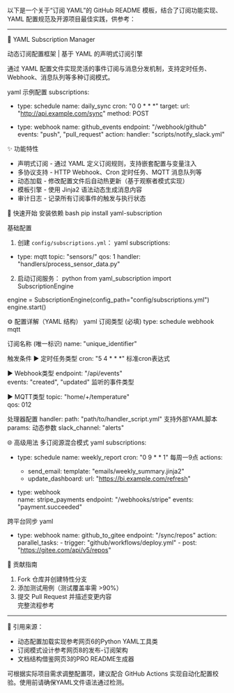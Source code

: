 

以下是一个关于“订阅 YAML”的 GitHub README 模板，结合了订阅功能实现、YAML 配置规范及开源项目最佳实践，供参考：

---
 📡 YAML Subscription Manager 

动态订阅配置框架 | 基于 YAML 的声明式订阅引擎  



通过 YAML 配置文件实现灵活的事件订阅与消息分发机制，支持定时任务、Webhook、消息队列等多种订阅模式。

yaml
 示例配置
subscriptions:
  - type: schedule
    name: daily_sync
    cron: "0 0 * * *"
    target: 
      url: "http://api.example.com/sync"
      method: POST
  
  - type: webhook
    name: github_events
    endpoint: "/webhook/github"
    events: "push", "pull_request"
    action: 
      handler: "scripts/notify_slack.yml"

 ✨ 功能特性
- 声明式订阅 - 通过 YAML 定义订阅规则，支持嵌套配置与变量注入
- 多协议支持 - HTTP Webhook、Cron 定时任务、MQTT 消息队列等
- 动态加载 - 修改配置文件后自动热更新（基于观察者模式实现）
- 模板引擎 - 使用 Jinja2 语法动态生成消息内容
- 审计日志 - 记录所有订阅事件的触发与执行状态

 🚀 快速开始
 安装依赖
bash
pip install yaml-subscription

 基础配置
1. 创建 `config/subscriptions.yml`：
yaml
subscriptions:
  - type: mqtt
    topic: "sensors/"
    qos: 1
    handler: "handlers/process_sensor_data.py"

2. 启动订阅服务：
python
from yaml_subscription import SubscriptionEngine

engine = SubscriptionEngine(config_path="config/subscriptions.yml")
engine.start()

 ⚙️ 配置详解（YAML 结构）
yaml
 订阅类型 (必填)
type: schedule  webhook  mqtt  

 订阅名称 (唯一标识)
name: "unique_identifier"

 触发条件
 ▶ 定时任务类型
cron: "5 4 * * *"   标准cron表达式

 ▶ Webhook类型
endpoint: "/api/events"  
events: "created", "updated"   监听的事件类型

 ▶ MQTT类型
topic: "home/+/temperature"  
qos: 012

 处理器配置
handler: 
  path: "path/to/handler_script.yml"   支持外部YAML脚本
  params:   动态参数
    slack_channel: "alerts"

 🌐 高级用法
 多订阅源混合模式
yaml
subscriptions:
  - type: schedule
    name: weekly_report
    cron: "0 9 * * 1"   每周一9点
    actions:
      - send_email:
          template: "emails/weekly_summary.jinja2"
      - update_dashboard:
          url: "https://bi.example.com/refresh"

  - type: webhook  
    name: stripe_payments
    endpoint: "/webhooks/stripe"
    events: "payment.succeeded"

 跨平台同步
yaml
- type: webhook
  name: github_to_gitee
  endpoint: "/sync/repos"
  action:
    parallel_tasks:
      - trigger: "github/workflows/deploy.yml"
      - post: "https://gitee.com/api/v5/repos"

 🤝 贡献指南
1. Fork 仓库并创建特性分支  
2. 添加测试用例（测试覆盖率需 >90%）  
3. 提交 Pull Request 并描述变更内容  
完整流程参考

---

📌 引用来源：  
- 动态配置加载实现参考网页6的Python YAML工具类  
- 订阅模式设计参考网页8的发布-订阅架构  
- 文档结构借鉴网页3的PRO README生成器

可根据实际项目需求调整配置项，建议配合 GitHub Actions 实现自动化配置校验。使用前请确保YAML文件语法通过检测。
